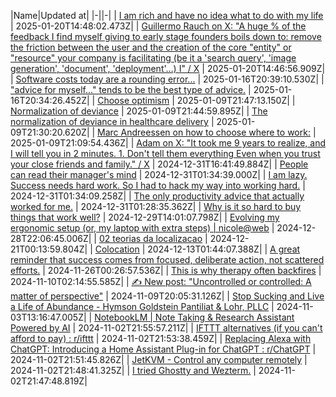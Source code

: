 
|Name|Updated at|
|-||-|
| [I am rich and have no idea what to do with my life](https://vinay.sh/i-am-rich-and-have-no-idea-what-to-do-with-my-life/) | 2025-01-20T14:48:02.473Z|
| [Guillermo Rauch on X: "A huge % of the feedback I find myself giving to early stage founders boils down to: remove the friction between the user and the creation of the core "entity" or "resource" your company is facilitating (be it a 'search query', 'image generation', 'document', 'deployment'…) I" / X](https://x.com/rauchg/status/1879976926233915468) | 2025-01-20T14:46:56.909Z|
| [Software costs today are a rounding error...](https://x.com/nikunj/status/1877857853429457007?s=12) | 2025-01-16T20:39:10.530Z|
| ["advice for myself..." tends to be the best type of advice.](https://x.com/gritcult/status/1879502429764583649?s=12) | 2025-01-16T20:34:26.452Z|
| [Choose optimism](https://x.com/kepano/status/1741122937229590790) | 2025-01-09T21:47:13.150Z|
| [Normalization of deviance](https://danluu.com/wat/) | 2025-01-09T21:44:59.895Z|
| [The normalization of deviance in healthcare delivery](https://pmc.ncbi.nlm.nih.gov/articles/PMC2821100/) | 2025-01-09T21:30:20.620Z|
| [Marc Andreessen on how to choose where to work:](https://x.com/benln/status/1877065091935309941/photo/1) | 2025-01-09T21:09:54.436Z|
| [Adam on X: "It took me 9 years to realize, and I will tell you in 2 minutes. 1. Don't tell them everything Even when you trust your close friends and family." / X](https://x.com/AdamColb_/status/1799056218297930088) | 2024-12-31T16:41:49.884Z|
| [People can read their manager's mind](https://yosefk.com/blog/people-can-read-their-managers-mind.html) | 2024-12-31T01:34:39.000Z|
| [I am lazy. Success needs hard work. So I had to hack my way into working hard.](https://x.com/Kartikayb77/status/1786407564504392047) | 2024-12-31T01:34:09.258Z|
| [The only productivity advice that actually worked for me.](https://x.com/Kartikayb77/status/1793289576192286872/photo/1) | 2024-12-31T01:28:35.362Z|
| [Why is it so hard to buy things that work well?](https://danluu.com/nothing-works/) | 2024-12-29T14:01:07.798Z|
| [Evolving my ergonomic setup (or, my laptop with extra steps) | nicole@web](https://www.ntietz.com/blog/evolving-ergo-setup/) | 2024-12-28T22:06:45.006Z|
| [02 teorias da localizacao](https://nedur.ufpr.br/wp-content/uploads/2020/08/02-teorias-da-localizacao.pdf) | 2024-12-21T00:13:59.804Z|
| [Colocation](https://kentcdodds.com/blog/colocation) | 2024-12-13T01:44:07.388Z|
| [A great reminder that success comes from focused, deliberate action, not scattered efforts.](https://x.com/kpaxs/status/1858370193640079446?s=12) | 2024-11-26T00:26:57.536Z|
| [This is why therapy often backfires](https://x.com/oldbooksguy/status/1854174986031997259?s=12) | 2024-11-10T02:14:55.585Z|
| [✍️ New post: "Uncontrolled or controlled: A matter of perspective"](https://x.com/samselikoff/status/1854607060161135004?s=12) | 2024-11-09T20:05:31.126Z|
| [Stop Sucking and Live a Life of Abundance - Hymson Goldstein Pantiliat & Lohr, PLLC](https://scottsdale-lawyer.com/stop-sucking-and-live-a-life-of-abundance/) | 2024-11-03T13:16:47.005Z|
| [NotebookLM | Note Taking & Research Assistant Powered by AI](https://notebooklm.google/) | 2024-11-02T21:55:57.211Z|
| [IFTTT alternatives (if you can't afford to pay) : r/ifttt](https://www.reddit.com/r/ifttt/comments/ixy5ke/ifttt_alternatives_if_you_cant_afford_to_pay/) | 2024-11-02T21:53:38.459Z|
| [Replacing Alexa with ChatGPT: Introducing a Home Assistant Plug-in for ChatGPT : r/ChatGPT](https://www.reddit.com/r/ChatGPT/comments/12l19lj/replacing_alexa_with_chatgpt_introducing_a_home/) | 2024-11-02T21:51:45.826Z|
| [JetKVM - Control any computer remotely](https://www.kickstarter.com/projects/jetkvm/jetkvm) | 2024-11-02T21:48:41.325Z|
| [I tried Ghostty and Wezterm.](https://x.com/melkeydev/status/1852466848824225842?s=12) | 2024-11-02T21:47:48.819Z|
